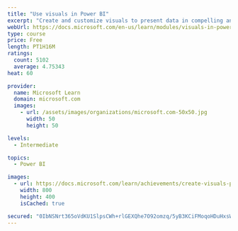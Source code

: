 ```yaml
---
title: "Use visuals in Power BI"
excerpt: "Create and customize visuals to present data in compelling and insightful ways."
webUrl: https://docs.microsoft.com/en-us/learn/modules/visuals-in-power-bi/
type: course
price: Free
length: PT1H16M
ratings:
  count: 5102
  average: 4.75343
heat: 60

provider:
  name: Microsoft Learn
  domain: microsoft.com
  images:
    - url: /assets/images/organizations/microsoft.com-50x50.jpg
      width: 50
      height: 50

levels:
  - Intermediate

topics:
  - Power BI

images:
  - url: https://docs.microsoft.com/learn/achievements/create-visuals-power-bi-desktop-social.png
    width: 800
    height: 400
    isCached: true

secured: "0IbNSNrt365oVdKU1SlpsCWh+rlGEXQhe7O92omzq/5yB3KCiFMoqoHDuHxsWm5Pl76NWtVN/8EoOehC0dAEmCumryfHfm9xqF4paQg4zjBWFxGfv3yAqnABtfSwjD50Ryc/rnNpOJMeVZ+7aNGw+jRooDDFg7QiwTnWKkhSLFiiqEic4Xh/dCrl6QxESQ4AT3Uu2Vc46G0Z0r29F7fxElos/06e8pCAf+AvyQPl4rw/84/uCvrLWrig58Wn9hAVk0N+P1AL72Y5WTd2+7iuKMdAj5feBBwTSbbkRKFxT7+OLuDl7thz+6CWns1ONZsfkZXSU/Di2uPw+Pps+2JYYdRBVMXytI3FgW/jU29UCjVEdgdwChijzsvXraNOn9lG4Ij5UQuzbs2iavl9djePMHYDKFL336/TcuCH6ggsiU4=;7FuHJJ6XkDz5/DXqz1SOEQ=="
---
```


